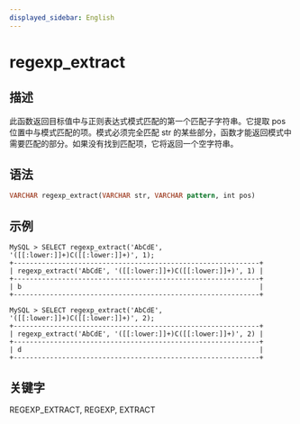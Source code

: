 ```yaml
---
displayed_sidebar: English
---
```


# regexp_extract

## 描述

此函数返回目标值中与正则表达式模式匹配的第一个匹配子字符串。它提取 pos 位置中与模式匹配的项。模式必须完全匹配 str 的某些部分，函数才能返回模式中需要匹配的部分。如果没有找到匹配项，它将返回一个空字符串。

## 语法

```Haskell
VARCHAR regexp_extract(VARCHAR str, VARCHAR pattern, int pos)
```

## 示例

```Plain
MySQL > SELECT regexp_extract('AbCdE', '([[:lower:]]+)C([[:lower:]]+)', 1);
+-------------------------------------------------------------+
| regexp_extract('AbCdE', '([[:lower:]]+)C([[:lower:]]+)', 1) |
+-------------------------------------------------------------+
| b                                                           |
+-------------------------------------------------------------+

MySQL > SELECT regexp_extract('AbCdE', '([[:lower:]]+)C([[:lower:]]+)', 2);
+-------------------------------------------------------------+
| regexp_extract('AbCdE', '([[:lower:]]+)C([[:lower:]]+)', 2) |
+-------------------------------------------------------------+
| d                                                           |
+-------------------------------------------------------------+
```

## 关键字

REGEXP_EXTRACT, REGEXP, EXTRACT